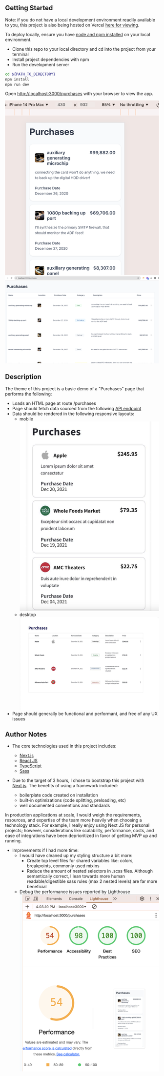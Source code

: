 ## Getting Started

Note: if you do not have a local development environment readily available to you, this project is also being hosted on Vercel [here for viewing](https://idmeproject-2af6dpfm3-addy5s-projects.vercel.app/purchases).

To deploy locally, ensure you have [node and npm installed](https://docs.npmjs.com/downloading-and-installing-node-js-and-npm) on your local environment.

- Clone this repo to your local directory and cd into the project from your terminal
- Install project dependencies with npm
- Run the development server

```bash
cd ${PATH_TO_DIRECTORY}
npm install
npm run dev
```

Open [http://localhost:3000/purchases](http://localhost:3000/purchases) with your browser to view the app.

![Mobile View](./actual-mobile.png)
![Desktop View](./actual-desktop.png)


## Description
The theme of this project is a basic demo of a "Purchases" page that performs the following:
- Loads an HTML page at route /purchases
- Page should fetch data sourced from the following [API endpoint](https://storage.googleapis.com/marketplace-prod-7728-shop-cdn-e5e2/interview/data.json)
- Data should be rendered in the following responsive layouts:
    - mobile
    ![Mobile Design](./design-mobile.png)
    - desktop
    ![Desktop Design](./design-desktop.png)
- Page should generally be functional and performant, and free of any UX issues


## Author Notes

- The core technologies used in this project includes:
    - [Next.js](https://nextjs.org)
    - [React JS](https://react.dev/)
    - [TypeScript](https://www.typescriptlang.org/)
    - [Sass](https://sass-lang.com/documentation/)

- Due to the target of 3 hours, I chose to bootstrap this project with [Next.js](https://nextjs.org). The benefits of using a framework included: 
    - boilerplate code created on installation
    - built-in optimizations (code splitting, preloading, etc)
    - well documented conventions and standards

In production applications at scale, I would weigh the requirements, resources, and expertise of the team more heavily when choosing a technology stack. For example, I really enjoy using Next JS for personal projects; however, considerations like scalability, performance, costs, and ease of integrations have been deprioritized in favor of getting MVP up and running.

- Improvements if I had more time:
    - I would have cleaned up my styling structure a bit more:
        - Create top level files for shared variables like: colors, breakpoints, commonly used mixins
        - Reduce the amount of nested selectors in .scss files. Although semantically correct, I lean towards more human readable/digestible sass rules (max 2 nested levels) are far more beneficial
    - Debug the performance issues reported by Lighthouse
      ![Lighthouse report](./lighthouse.png)

